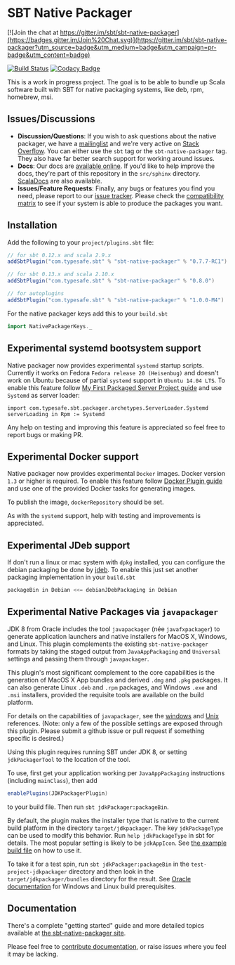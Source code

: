 # SBT Native Packager #

[![Join the chat at https://gitter.im/sbt/sbt-native-packager](https://badges.gitter.im/Join%20Chat.svg)](https://gitter.im/sbt/sbt-native-packager?utm_source=badge&utm_medium=badge&utm_campaign=pr-badge&utm_content=badge)

[![Build Status](https://api.travis-ci.org/sbt/sbt-native-packager.png?branch=master)](https://travis-ci.org/sbt/sbt-native-packager) [![Codacy Badge](https://www.codacy.com/project/badge/0e9a7ec769c84e578f4550bf7da6bf05)](https://www.codacy.com/public/nepomukseiler/sbt-native-packager)

This is a work in progress project.  The goal is to be able to bundle up Scala software built with SBT for native packaging systems, like deb, rpm, homebrew, msi.


## Issues/Discussions

*  **Discussion/Questions**:
  If you wish to ask questions about the native packager, we have a [mailinglist](https://groups.google.com/forum/#!forum/sbt-native-packager) and
  we're very active on [Stack Overflow](http://stackoverflow.com/questions/tagged/sbt). You can either use the `sbt` tag or the
  `sbt-native-packager` tag.  They also have far better search support for working around issues.
* **Docs**:
  Our docs are [available online](http://scala-sbt.org/sbt-native-packager).  If you'd like to help improve the docs, they're part of this
  repository in the `src/sphinx` directory. [ScalaDocs](http://www.scala-sbt.org/sbt-native-packager/latest/api/#package) are also available.
* **Issues/Feature Requests**:
  Finally, any bugs or features you find you need, please report to our [issue tracker](https://github.com/sbt/sbt-native-packager/issues/new).
  Please check the [compatibility matrix](https://github.com/sbt/sbt-native-packager/wiki/Tested-On) to see if your system is able to
  produce the packages you want.

## Installation ##

Add the following to your `project/plugins.sbt` file:

```scala
// for sbt 0.12.x and scala 2.9.x
addSbtPlugin("com.typesafe.sbt" % "sbt-native-packager" % "0.7.7-RC1")

// for sbt 0.13.x and scala 2.10.x
addSbtPlugin("com.typesafe.sbt" % "sbt-native-packager" % "0.8.0")

// for autoplugins
addSbtPlugin("com.typesafe.sbt" % "sbt-native-packager" % "1.0.0-M4")
```

For the native packager keys add this to your `build.sbt`

```scala
import NativePackagerKeys._
```



## Experimental systemd bootsystem support ##

Native packager now provides experimental `systemd` startup scripts.
Currently it works on Fedora `Fedora release 20 (Heisenbug)` and doesn't work on Ubuntu because of partial `systemd` support in `Ubuntu 14.04 LTS`.
To enable this feature follow [My First Packaged Server Project guide](http://www.scala-sbt.org/sbt-native-packager/GettingStartedServers/MyFirstProject.html) and use `Systemd` as server loader:

    import com.typesafe.sbt.packager.archetypes.ServerLoader.Systemd
    serverLoading in Rpm := Systemd

Any help on testing and improving this feature is appreciated so feel free to report bugs or making PR.

## Experimental Docker support ##

Native packager now provides experimental `Docker` images. Docker version `1.3` or higher is required.
To enable this feature follow [Docker Plugin guide](http://www.scala-sbt.org/sbt-native-packager/formats/docker.html) and use one of the provided Docker tasks for generating images.

To publish the image, ``dockerRepository`` should be set.

As with the `systemd` support, help with testing and improvements is appreciated.

## Experimental JDeb support ##

If don't run a linux or mac system with ``dpkg`` installed, you can configure the
debian packaging be done by [jdeb](https://github.com/tcurdt/jdeb). To enable this just set another packaging
implementation in your `build.sbt`

```scala
packageBin in Debian <<= debianJDebPackaging in Debian
```


## Experimental Native Packages via `javapackager`

JDK 8 from Oracle includes the tool `javapackager` (née `javafxpackager`) to generate application
launchers and native installers for MacOS X, Windows, and Linux. This plugin complements the existing
`sbt-native-packager` formats by taking the staged output from `JavaAppPackaging` and `Universal`
settings and passing them through `javapackager`.

This plugin's most significant complement to the core capabilities is the generation of
MacOS X App bundles and derived `.dmg` and `.pkg` packages. It can also generate Linux `.deb` and `.rpm`
packages, and Windows `.exe` and `.msi` installers, provided the requisite tools are available on the
build platform.

For details on the capabilities of `javapackager`, see the [windows](http://docs.oracle.com/javase/8/docs/technotes/tools/windows/javapackager.html) and [Unix](http://docs.oracle.com/javase/8/docs/technotes/tools/unix/javapackager.html) references. (Note: only a few of the possible
settings are exposed through this plugin. Please submit a github issue or pull request if something
specific is desired.)

Using this plugin requires running SBT under JDK 8, or setting `jdkPackagerTool` to the location
of the tool.

To use, first get your application working per `JavaAppPackaging` instructions (including `mainClass`),
then add

```scala
enablePlugins(JDKPackagerPlugin)
```

to your build file. Then run `sbt jdkPackager:packageBin`.

By default, the plugin makes the installer type that is native to the current build platform in
the directory `target/jdkpackager`. The key `jdkPackageType` can be used to modify this behavior.
Run `help jdkPackageType` in sbt for details. The most popular setting is likely to be `jdkAppIcon`. See
[the example build file](test-project-jdkpackager/build.sbt) on how to use it.

To take it for a test spin, run `sbt jdkPackager:packageBin` in the `test-project-jdkpackager` directory
and then look in the `target/jdkpackager/bundles` directory for the result. See [Oracle documentation](http://docs.oracle.com/javase/8/docs/technotes/guides/deploy/self-contained-packaging.html) for Windows and
Linux build prerequisites.

## Documentation ##

There's a complete "getting started" guide and more detailed topics available at [the sbt-native-packager site](http://scala-sbt.org/sbt-native-packager).

Please feel free to [contribute documentation](https://github.com/sbt/sbt-native-packager/tree/master/src/sphinx), or raise issues where you feel it may be lacking.


